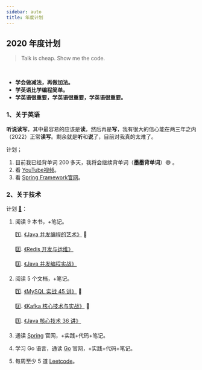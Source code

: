 ```yaml
---
sidebar: auto
title: 年度计划
---
```


## 2020 年度计划

> Talk is cheap. Show me the code.

<br/>

- **学会做减法，再做加法。**
- **学英语比学编程简单。**
- **学英语很重要，学英语很重要，学英语很重要。**

### 1、关于英语
    
**听说读写**，其中最容易的应该是**读**，然后再是**写**，我有很大的信心能在两三年之内（2022）正常**读写**。剩余就是**听**和**说**了，目前对我真的太难了。

计划；
1. 目前我已经背单词 200 多天，我将会继续背单词（**墨墨背单词**）:smile: 。
2. 看 [YouTube视频](https://www.youtube.com/)。
3. 看 [Spring Framework官网](https://docs.spring.io/spring/docs/5.2.3.RELEASE/spring-framework-reference/index.html)。


### 2、关于技术

计划 [:tada:](./GUIDE)：
1. 阅读 9 本书，+笔记。

    :one:. [《Java 并发编程的艺术》](https://book.douban.com/subject/26591326/) :100:

    :two:. [《Redis 开发与运维》](https://book.douban.com/subject/26971561/)
    
    :three:. [《Java 并发编程实战》](https://book.douban.com/subject/10484692/)
    
    
2. 阅读 5 个文档，+笔记。

    :one:. [《MySQL 实战 45 讲》](./notes/geektime/mysql-45) :100: 
    
    :two:. [《Kafka 核心技术与实战》](./notes/geektime/kafka-core-tech) :100:
    
    :three:. [《Java 核心技术 36 讲》](./notes/geektime/java-core-36)
        
    
3. 通读 [Spring](https://spring.io/) 官网，+实践+代码+笔记。
4. 学习 Go 语言，通读 [Go](https://golang.org/) 官网，+实践+代码+笔记。
5. 每周至少 5 道 [Leetcode](https://leetcode-cn.com/problemset/all/)。

